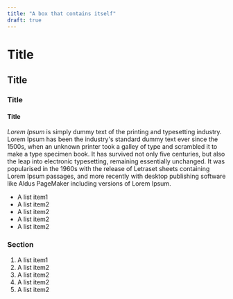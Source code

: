 ```yaml
---
title: "A box that contains itself"
draft: true
---
```


# Title
## Title
### Title
#### Title

*Lorem Ipsum* is simply dummy text of the printing and typesetting industry. Lorem Ipsum has been the industry's standard dummy text ever since the 1500s, when an unknown printer took a galley of type and scrambled it to make a type specimen book. It has survived not only five centuries, but also the leap into electronic typesetting, remaining essentially unchanged. It was popularised in the 1960s with the release of Letraset sheets containing Lorem Ipsum passages, and more recently with desktop publishing software like Aldus PageMaker including versions of Lorem Ipsum.

- A list item1
- A list item2
- A list item2
- A list item2
- A list item2

### Section

1. A list item1
1. A list item2
1. A list item2
1. A list item2
1. A list item2
